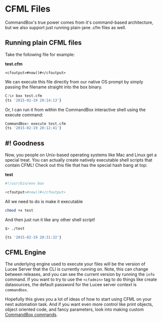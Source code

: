 # CFML Files

CommandBox's true power comes from it's command-based architecture, but we also support just running plain-jane .cfm files as well.

## Running plain CFML files

Take the following file for example:

**test.cfm**

```markup
<cfoutput>#now()#</cfoutput>
```

We can execute this file directly from our native OS prompt by simply passing the filename straight into the box binary.

```bash
C:\> box test.cfm
{ts '2015-02-19 20:14:13'}
```

Or, I can run it from within the CommandBox interactive shell using the execute command:

```bash
CommandBox> execute test.cfm
{ts '2015-02-19 20:12:41'}
```

## \#! Goodness

Now, you people on Unix-based operating systems like Mac and Linux get a special treat. You can actually create natively executable shell scripts that contain CFML! Check out this file that has the special hash bang at top:

**test**

```bash
#!/usr/bin/env box

<cfoutput>#now()#</cfoutput>
```

All we need to do is make it executable

```bash
chmod +x test
```

And then just run it like any other shell script!

```bash
$> ./test

{ts '2015-02-19 20:31:32'}
```

## CFML Engine

The underlying engine used to execute your files will be the version of Lucee Server that the CLI is currently running on. Note, this can change between releases, and you can see the current version by running the `info` command. If you want to try to use the `<cfadmin>` tag to do things like create datasources, the default password for the Lucee server context is `commandbox`.

Hopefully this gives you a lot of ideas of how to start using CFML on your next automation task. And if you want even more control like print objects, object oriented code, and fancy parameters, look into making custom [CommandBox commands](../../../developing-for-commandbox/commands/).

